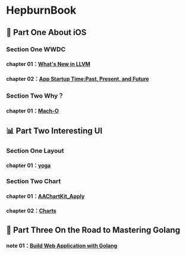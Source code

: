 # HepburnBook

## 🍎 Part One About iOS

### Section One WWDC

#### chapter 01：[What's New in LLVM](https://github.com/Yangchengfeng/HepburnBook/blob/master/LLVM.md)
#### chapter 02：[App Startup Time:Past, Present, and Future](https://github.com/Yangchengfeng/HepburnBook/blob/master/AppStartupTimePastPresentAndFuture.md)

###  Section Two Why？

#### chapter 01：[Mach-O](https://github.com/Yangchengfeng/HepburnBook/blob/master/MachO.md)

## 📊 Part Two Interesting UI

### Section One Layout

#### chapter 01：[yoga](https://github.com/Yangchengfeng/HepburnBook/tree/master/HeraYoga)

### Section Two Chart

#### chapter 01：[AAChartKit_Apply](https://github.com/Yangchengfeng/HepburnBook/tree/master/HeraChart/HeraChart)

#### chapter 02：[Charts](https://github.com/Yangchengfeng/HepburnBook/blob/master/HeraChart/README.md)

## 🐹 Part Three On the Road to Mastering Golang

#### note 01：[Build Web Application with Golang](https://github.com/Yangchengfeng/HepburnBook/blob/master/AfterReading%EF%BC%9ABuildWebApplicationWithGolang.md)
